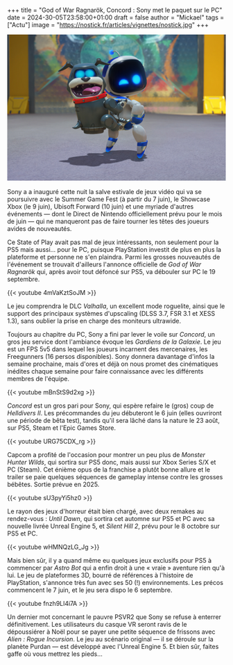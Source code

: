 +++
title = "God of War Ragnarök, Concord : Sony met le paquet sur le PC"
date = 2024-30-05T23:58:00+01:00
draft = false
author = "Mickael"
tags = ["Actu"]
image = "https://nostick.fr/articles/vignettes/nostick.jpg"
+++

![Astro Bot](astro.jpg "Un jeu rien qu'à lui !") 

Sony a a inauguré cette nuit la salve estivale de jeux vidéo qui va se poursuivre avec le Summer Game Fest (à partir du 7 juin), le Showcase Xbox (le 9 juin), Ubisoft Forward (10 juin) et une myriade d'autres événements — dont le Direct de Nintendo officiellement prévu pour le mois de juin — qui ne manqueront pas de faire tourner les têtes des joueurs avides de nouveautés. 

Ce State of Play avait pas mal de jeux intéressants, non seulement pour la PS5 mais aussi… pour le PC, puisque PlayStation investit de plus en plus la plateforme et personne ne s'en plaindra. Parmi les grosses nouveautés de l'événement se trouvait d'ailleurs l'annonce officielle de *God of War Ragnarök* qui, après avoir tout défoncé sur PS5, va débouler sur PC le 19 septembre.

{{< youtube 4mVaKztSoJM >}} 

Le jeu comprendra le DLC *Valhalla*, un excellent mode roguelite, ainsi que le support des principaux systèmes d'upscaling (DLSS 3.7, FSR 3.1 et XESS 1.3), sans oublier la prise en charge des moniteurs ultrawide.

Toujours au chapitre du PC, Sony a fini par lever le voile sur *Concord*, un gros jeu service dont l'ambiance évoque les *Gardiens de la Galaxie*. Le jeu est un FPS 5v5 dans lequel les joueurs incarnent des mercenaires, les Freegunners (16 persos disponibles). Sony donnera davantage d'infos la semaine prochaine, mais d'ores et déjà on nous promet des cinématiques inédites chaque semaine pour faire connaissance avec les différents membres de l'équipe.

{{< youtube mBnStS9d2xg >}} 

*Concord* est un gros pari pour Sony, qui espère refaire le (gros) coup de *Helldivers II*. Les précommandes du jeu débuteront le 6 juin (elles ouvriront une période de bêta test), tandis qu'il sera lâché dans la nature le 23 août, sur PS5, Steam et l'Epic Games Store.

{{< youtube URG75CDX_rg >}} 

Capcom a profité de l'occasion pour montrer un peu plus de *Monster Hunter Wilds*, qui sortira sur PS5 donc, mais aussi sur Xbox Series S/X et PC (Steam). Cet énième opus de la franchise a plutôt bonne allure et le trailer se paie quelques séquences de gameplay intense contre les grosses bébêtes. Sortie prévue en 2025.

{{< youtube sU3pyYi5hz0 >}} 

Le rayon des jeux d'horreur était bien chargé, avec deux remakes au rendez-vous : *Until Dawn*, qui sortira cet automne sur PS5 et PC avec sa nouvelle livrée Unreal Engine 5, et *Silent Hill 2*, prévu pour le 8 octobre sur PS5 et PC.

{{< youtube wHMNQzLG_Jg >}} 

Mais bien sûr, il y a quand même eu quelques jeux exclusifs pour PS5 à commencer par *Astro Bot* qui a enfin droit à une « vraie » aventure rien qu'à lui. Le jeu de plateformes 3D, bourré de références à l'histoire de PlayStation, s'annonce très fun avec ses 50 (!) environnements. Les précos commencent le 7 juin, et le jeu sera dispo le 6 septembre.

{{< youtube fnzh9Ll4i7A >}} 

Un dernier mot concernant le pauvre PSVR2 que Sony se refuse à enterrer définitivement. Les utilisateurs du casque VR seront ravis de le dépoussiérer à Noël pour se payer une petite séquence de frissons avec *Alien : Rogue Incursion*. Le jeu au scénario original — il se déroule sur la planète Purdan — est développé avec l'Unreal Engine 5. Et bien sûr, faites gaffe où vous mettrez les pieds…